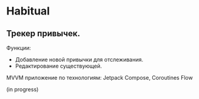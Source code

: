 # Habitual

## Трекер привычек.

Функции:
* Добавление новой привычки для отслеживания.
* Редактирование существующей.

MVVM приложение по технологиям: Jetpack Compose, Coroutines Flow

(in progress)
